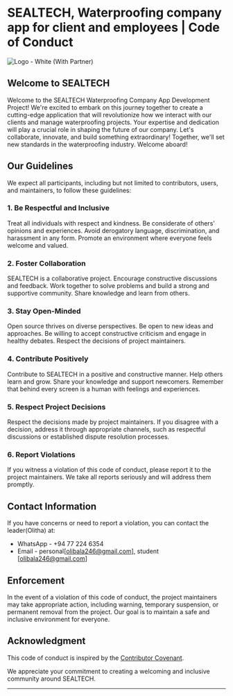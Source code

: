 # SEALTECH, Waterproofing company app for client and employees | Code of Conduct

![Logo - White (With Partner)](https://github.com/Hiru1003/SEALTECH/assets/122656994/3230aaa3-3fdb-4c0c-a7b8-ad2cfd9d9502)

## Welcome to SEALTECH

Welcome to the SEALTECH Waterproofing Company App Development Project! We're excited to embark on this journey together to create a cutting-edge application that will revolutionize how we interact with our clients and manage waterproofing projects. Your expertise and dedication will play a crucial role in shaping the future of our company. Let's collaborate, innovate, and build something extraordinary! Together, we'll set new standards in the waterproofing industry. Welcome aboard!

## Our Guidelines

We expect all participants, including but not limited to contributors, users, and maintainers, to follow these guidelines:

### 1. Be Respectful and Inclusive

Treat all individuals with respect and kindness. Be considerate of others' opinions and experiences. Avoid derogatory language, discrimination, and harassment in any form. Promote an environment where everyone feels welcome and valued.

### 2. Foster Collaboration

SEALTECH is a collaborative project. Encourage constructive discussions and feedback. Work together to solve problems and build a strong and supportive community. Share knowledge and learn from others.

### 3. Stay Open-Minded

Open source thrives on diverse perspectives. Be open to new ideas and approaches. Be willing to accept constructive criticism and engage in healthy debates. Respect the decisions of project maintainers.

### 4. Contribute Positively

Contribute to SEALTECH in a positive and constructive manner. Help others learn and grow. Share your knowledge and support newcomers. Remember that behind every screen is a human with feelings and experiences.

### 5. Respect Project Decisions

Respect the decisions made by project maintainers. If you disagree with a decision, address it through appropriate channels, such as respectful discussions or established dispute resolution processes.

### 6. Report Violations

If you witness a violation of this code of conduct, please report it to the project maintainers. We take all reports seriously and will address them promptly.

## Contact Information

If you have concerns or need to report a violation, you can contact the leader(Olitha) at:

- WhatsApp - +94 77 224 6354
- Email - personal[olibala246@gmail.com], student [olibala246@gmail.com]

## Enforcement

In the event of a violation of this code of conduct, the project maintainers may take appropriate action, including warning, temporary suspension, or permanent removal from the project. Our goal is to maintain a safe and inclusive environment for everyone.

## Acknowledgment

This code of conduct is inspired by the [Contributor Covenant](https://www.contributor-covenant.org/version/2/0/code_of_conduct/).

We appreciate your commitment to creating a welcoming and inclusive community around SEALTECH.

---